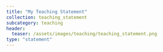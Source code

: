 ```yaml
---
title: "My Teaching Statement"
collection: teaching_statement
subcategory: teaching
header: 
  teaser: /assets/images/teaching/teaching_statement.png
type: "statement"
---
```


